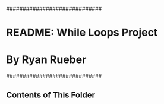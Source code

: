 #############################
# README: While Loops Project
# By Ryan Rueber
#############################

Contents of This Folder
-----------------------
